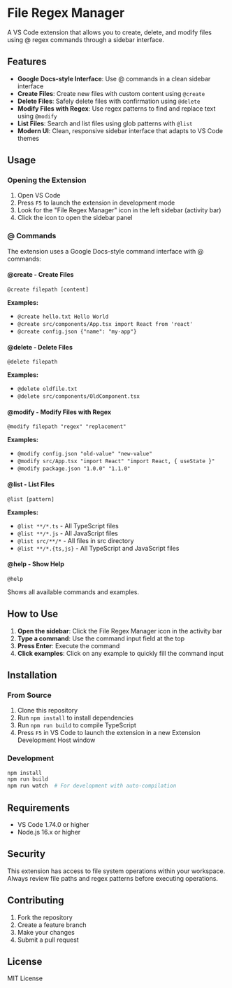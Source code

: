 # File Regex Manager

A VS Code extension that allows you to create, delete, and modify files using @ regex commands through a sidebar interface.

## Features

- **Google Docs-style Interface**: Use @ commands in a clean sidebar interface
- **Create Files**: Create new files with custom content using `@create`
- **Delete Files**: Safely delete files with confirmation using `@delete`
- **Modify Files with Regex**: Use regex patterns to find and replace text using `@modify`
- **List Files**: Search and list files using glob patterns with `@list`
- **Modern UI**: Clean, responsive sidebar interface that adapts to VS Code themes

## Usage

### Opening the Extension

1. Open VS Code
2. Press `F5` to launch the extension in development mode
3. Look for the "File Regex Manager" icon in the left sidebar (activity bar)
4. Click the icon to open the sidebar panel

### @ Commands

The extension uses a Google Docs-style command interface with @ commands:

#### @create - Create Files
```
@create filepath [content]
```

**Examples:**
- `@create hello.txt Hello World`
- `@create src/components/App.tsx import React from 'react'`
- `@create config.json {"name": "my-app"}`

#### @delete - Delete Files
```
@delete filepath
```

**Examples:**
- `@delete oldfile.txt`
- `@delete src/components/OldComponent.tsx`

#### @modify - Modify Files with Regex
```
@modify filepath "regex" "replacement"
```

**Examples:**
- `@modify config.json "old-value" "new-value"`
- `@modify src/App.tsx "import React" "import React, { useState }"`
- `@modify package.json "1.0.0" "1.1.0"`

#### @list - List Files
```
@list [pattern]
```

**Examples:**
- `@list **/*.ts` - All TypeScript files
- `@list **/*.js` - All JavaScript files
- `@list src/**/*` - All files in src directory
- `@list **/*.{ts,js}` - All TypeScript and JavaScript files

#### @help - Show Help
```
@help
```

Shows all available commands and examples.

## How to Use

1. **Open the sidebar**: Click the File Regex Manager icon in the activity bar
2. **Type a command**: Use the command input field at the top
3. **Press Enter**: Execute the command
4. **Click examples**: Click on any example to quickly fill the command input

## Installation

### From Source

1. Clone this repository
2. Run `npm install` to install dependencies
3. Run `npm run build` to compile TypeScript
4. Press `F5` in VS Code to launch the extension in a new Extension Development Host window

### Development

```bash
npm install
npm run build
npm run watch  # For development with auto-compilation
```

## Requirements

- VS Code 1.74.0 or higher
- Node.js 16.x or higher

## Security

This extension has access to file system operations within your workspace. Always review file paths and regex patterns before executing operations.

## Contributing

1. Fork the repository
2. Create a feature branch
3. Make your changes
4. Submit a pull request

## License

MIT License 